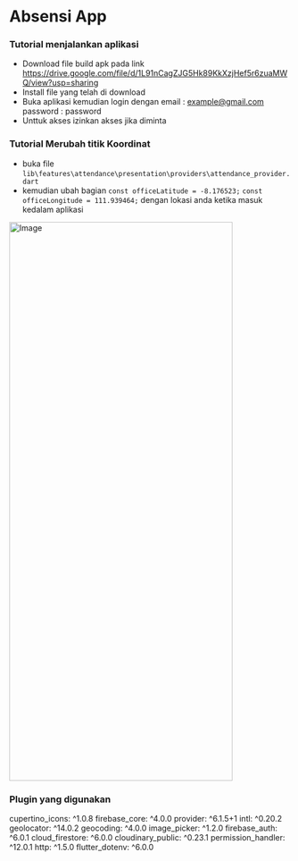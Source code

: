# Absensi App

### Tutorial menjalankan aplikasi

- Download file build apk pada link https://drive.google.com/file/d/1L91nCagZJG5Hk89KkXzjHef5r6zuaMWQ/view?usp=sharing
- Install file yang telah di download
- Buka aplikasi kemudian login dengan
    email : example@gmail.com
    password : password
- Unttuk akses izinkan akses jika diminta


### Tutorial Merubah titik Koordinat
- buka file ```lib\features\attendance\presentation\providers\attendance_provider.dart```
- kemudian ubah bagian 
```const officeLatitude = -8.176523;```
```const officeLongitude = 111.939464;```
dengan lokasi anda ketika masuk kedalam aplikasi
<img width="400" height="1000" alt="Image" src="https://github.com/user-attachments/assets/b6848d33-9943-4400-adea-8a9ce6881bef" />

### Plugin yang digunakan

cupertino_icons: ^1.0.8
firebase_core: ^4.0.0
provider: ^6.1.5+1
intl: ^0.20.2
geolocator: ^14.0.2
geocoding: ^4.0.0
image_picker: ^1.2.0
firebase_auth: ^6.0.1
cloud_firestore: ^6.0.0
cloudinary_public: ^0.23.1
permission_handler: ^12.0.1
http: ^1.5.0
flutter_dotenv: ^6.0.0
